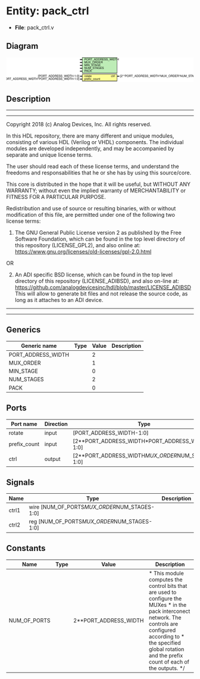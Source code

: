 # Entity: pack_ctrl

- **File**: pack_ctrl.v
## Diagram

![Diagram](pack_ctrl.svg "Diagram")
## Description

 ***************************************************************************
 ***************************************************************************
 Copyright 2018 (c) Analog Devices, Inc. All rights reserved.

 In this HDL repository, there are many different and unique modules, consisting
 of various HDL (Verilog or VHDL) components. The individual modules are
 developed independently, and may be accompanied by separate and unique license
 terms.

 The user should read each of these license terms, and understand the
 freedoms and responsabilities that he or she has by using this source/core.

 This core is distributed in the hope that it will be useful, but WITHOUT ANY
 WARRANTY; without even the implied warranty of MERCHANTABILITY or FITNESS FOR
 A PARTICULAR PURPOSE.

 Redistribution and use of source or resulting binaries, with or without modification
 of this file, are permitted under one of the following two license terms:

   1. The GNU General Public License version 2 as published by the
      Free Software Foundation, which can be found in the top level directory
      of this repository (LICENSE_GPL2), and also online at:
      <https://www.gnu.org/licenses/old-licenses/gpl-2.0.html>

 OR

   2. An ADI specific BSD license, which can be found in the top level directory
      of this repository (LICENSE_ADIBSD), and also on-line at:
      https://github.com/analogdevicesinc/hdl/blob/master/LICENSE_ADIBSD
      This will allow to generate bit files and not release the source code,
      as long as it attaches to an ADI device.

 ***************************************************************************
 ***************************************************************************

## Generics

| Generic name       | Type | Value | Description |
| ------------------ | ---- | ----- | ----------- |
| PORT_ADDRESS_WIDTH |      | 2     |             |
| MUX_ORDER          |      | 1     |             |
| MIN_STAGE          |      | 0     |             |
| NUM_STAGES         |      | 2     |             |
| PACK               |      | 0     |             |
## Ports

| Port name    | Direction | Type                                             | Description |
| ------------ | --------- | ------------------------------------------------ | ----------- |
| rotate       | input     | [PORT_ADDRESS_WIDTH-1:0]                         |             |
| prefix_count | input     | [2**PORT_ADDRESS_WIDTH*PORT_ADDRESS_WIDTH-1:0]   |             |
| ctrl         | output    | [2**PORT_ADDRESS_WIDTH*MUX_ORDER*NUM_STAGES-1:0] |             |
## Signals

| Name  | Type                                         | Description |
| ----- | -------------------------------------------- | ----------- |
| ctrl1 | wire [NUM_OF_PORTS*MUX_ORDER*NUM_STAGES-1:0] |             |
| ctrl2 | reg [NUM_OF_PORTS*MUX_ORDER*NUM_STAGES-1:0]  |             |
## Constants

| Name         | Type | Value                 | Description                                                                                                                                                                                                                                            |
| ------------ | ---- | --------------------- | ------------------------------------------------------------------------------------------------------------------------------------------------------------------------------------------------------------------------------------------------------ |
| NUM_OF_PORTS |      | 2**PORT_ADDRESS_WIDTH |     * This module computes the control bits that are used to configure the MUXes    * in the pack interconect network. The controls are configured according to    * the specified global rotation and the prefix count of each of the outputs.    */  |
